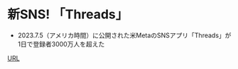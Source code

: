 # 新SNS! 「Threads」  
- 2023.7.5（アメリカ時間）に公開された米MetaのSNSアプリ「Threads」が1日で登録者3000万人を超えた

[URL](https://www.itmedia.co.jp/news/articles/2307/07/news089.html)
